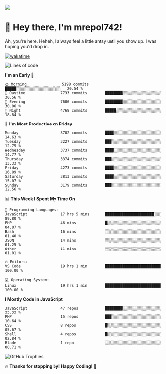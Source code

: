 ![](https://media.tenor.com/FUEC3dPyVhEAAAAM/welcome-back-minions.gif)

# 👋 Hey there, I'm mrepol742!
Ah, you're here. Heheh, 
I always feel a little antsy until you show up. I was hoping you'd drop in.

[![wakatime](https://wakatime.com/badge/user/8ad4afa2-1a56-40d1-a949-4663473915b6.svg)](https://wakatime.com/@mrepol742)

<!--START_SECTION:mrepol742-->
![Lines of code](https://img.shields.io/badge/From%20Hello%20World%20I%27ve%20Written-20.0%20million%20lines%20of%20code-blue)

**I'm an Early 🐤** 

```text
🌞 Morning                5198 commits        █████░░░░░░░░░░░░░░░░░░░░   20.54 % 
🌆 Daytime                7733 commits        ████████░░░░░░░░░░░░░░░░░   30.56 % 
🌃 Evening                7606 commits        ████████░░░░░░░░░░░░░░░░░   30.06 % 
🌙 Night                  4768 commits        █████░░░░░░░░░░░░░░░░░░░░   18.84 % 
```
📅 **I'm Most Productive on Friday** 

```text
Monday                   3702 commits        ████░░░░░░░░░░░░░░░░░░░░░   14.63 % 
Tuesday                  3227 commits        ███░░░░░░░░░░░░░░░░░░░░░░   12.75 % 
Wednesday                3737 commits        ████░░░░░░░░░░░░░░░░░░░░░   14.77 % 
Thursday                 3374 commits        ███░░░░░░░░░░░░░░░░░░░░░░   13.33 % 
Friday                   4273 commits        ████░░░░░░░░░░░░░░░░░░░░░   16.89 % 
Saturday                 3813 commits        ████░░░░░░░░░░░░░░░░░░░░░   15.07 % 
Sunday                   3179 commits        ███░░░░░░░░░░░░░░░░░░░░░░   12.56 % 
```


📊 **This Week I Spent My Time On** 

```text
💬 Programming Languages: 
JavaScript               17 hrs 5 mins       ██████████████████████░░░   89.80 % 
PHP                      46 mins             █░░░░░░░░░░░░░░░░░░░░░░░░   04.07 % 
Bash                     16 mins             ░░░░░░░░░░░░░░░░░░░░░░░░░   01.40 % 
JSON                     14 mins             ░░░░░░░░░░░░░░░░░░░░░░░░░   01.25 % 
Other                    11 mins             ░░░░░░░░░░░░░░░░░░░░░░░░░   01.01 % 

🔥 Editors: 
VS Code                  19 hrs 1 min        █████████████████████████   100.00 % 

💻 Operating System: 
Linux                    19 hrs 1 min        █████████████████████████   100.00 % 
```

**I Mostly Code in JavaScript** 

```text
JavaScript               47 repos            ████████░░░░░░░░░░░░░░░░░   33.33 % 
PHP                      15 repos            ███░░░░░░░░░░░░░░░░░░░░░░   10.64 % 
CSS                      8 repos             █░░░░░░░░░░░░░░░░░░░░░░░░   05.67 % 
Shell                    4 repos             █░░░░░░░░░░░░░░░░░░░░░░░░   02.84 % 
Blade                    1 repo              ░░░░░░░░░░░░░░░░░░░░░░░░░   00.71 % 
```




<!--END_SECTION:mrepol742-->

![GitHub Trophies](https://github-profile-trophy.vercel.app/?username=mrepol742&theme=dracula)

🔥 **Thanks for stopping by! Happy Coding!** 🚀

